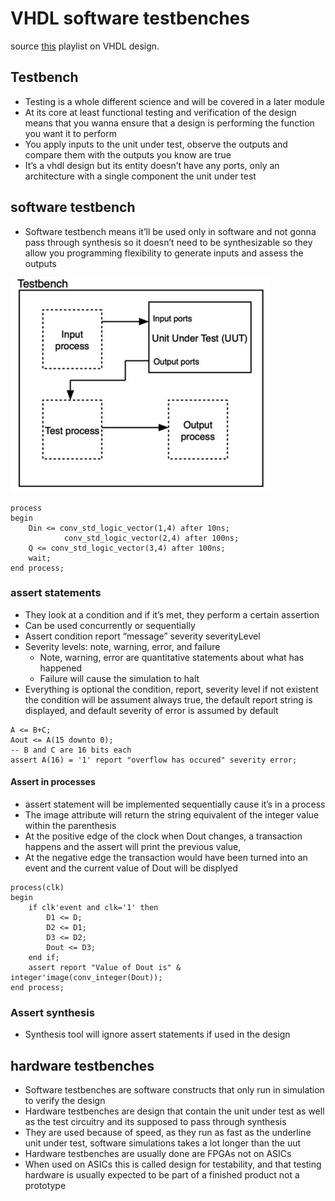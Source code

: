 # VHDL software testbenches 
source [this](https://www.youtube.com/playlist?list=PLyWAP9QBe16p2HXVcyEgGAFicXJI797jK) playlist on VHDL design.

## Testbench
- Testing is a whole different science and will be covered in a later module 
- At its core at least functional testing and verification of the design means that you wanna ensure that a design is performing the function you want it to perform
- You apply inputs to the unit under test, observe the outputs and compare them with the outputs you know are true
- It’s a vhdl design but its entity doesn’t have any ports, only an architecture with a single component the unit under test 

## software testbench
- Software testbench means it’ll be used only in software and not gonna pass through synthesis so it doesn’t need to be synthesizable so they allow you programming flexibility to generate inputs and assess the outputs

![testbench-setup](imgs/testbench/testbench-setup.png)

```
process
begin
    Din <= conv_std_logic_vector(1,4) after 10ns;
            conv_std_logic_vector(2,4) after 100ns;
    Q <= conv_std_logic_vector(3,4) after 100ns;
    wait;
end process;
```
### assert statements
- They look at a condition and if it’s met, they perform a certain assertion
- Can be used concurrently or sequentially 
- Assert condition report “message” severity severityLevel
- Severity levels: note, warning, error, and failure
    - Note, warning, error are quantitative statements about what has happened
    - Failure will cause the simulation to halt 
- Everything is optional the condition, report, severity level if not existent the condition will be assument always true, the default report string is displayed, and default severity of error is assumed by default

```
A <= B+C;
Aout <= A(15 downto 0);
-- B and C are 16 bits each
assert A(16) = '1' report "overflow has occured" severity error; 
```

#### Assert in processes
- assert statement will be implemented sequentially cause it’s in a process 
- The image attribute will return the string equivalent of the integer value within the parenthesis
- At the positive edge of the clock when Dout changes, a transaction happens and the assert will print the previous value, 
- At the negative edge the transaction would have been turned into an event and the current value of Dout will be displyed
```
process(clk)
begin
    if clk'event and clk='1' then
        D1 <= D;
        D2 <= D1;
        D3 <= D2;
        Dout <= D3;
    end if;
    assert report "Value of Dout is" & integer'image(conv_integer(Dout));
end process;
```

### Assert synthesis 
- Synthesis tool will ignore assert statements if used in the design

## hardware testbenches
- Software testbenches are software constructs that only run in simulation to verify the design
- Hardware testbenches are design that contain the unit under test as well as the test circuitry and its supposed to pass through synthesis 
- They are used because of speed, as they run as fast as the underline unit under test, software simulations takes a lot longer than the uut
- Hardware testbenches are usually done are FPGAs not on ASICs
- When used on ASICs this is called design for testability, and that testing hardware is usually expected to be part of  a finished product not a prototype

